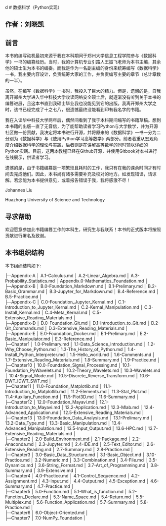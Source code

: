 d # 数据科学（Python实现）
## 作者：刘晓凯


## 前言

本书的编写动机最初来源于我在本科期间于郑州大学信息工程学院参与《数据科学》一书的编篡经历。当时，我的计算机专业引路人王振飞老师为本书主编，其余他的硕士生为本书的编委。而我是作为一名副主编的身份来统筹编写《数据科学》一书。我主要内容设计，负责统筹大家的工作，并负责编写主要的章节（总计章数的一半）。

虽然，在编写《数据科学》一书时，我投入了巨大的精力。但是，遗憾的是，自我离开郑州大学进入华中科技大学攻读网络安全硕士后，就逐渐没有听到关于本书的编篡进展，且这本书直到我硕士毕业我也没能见到它的出版。我离开郑州大学之时，该书已经完成了十之七八，很遗憾最终没能看到印有我名字的书籍。

我在入读华中科技大学两年后，偶然间看到了我于本科期间缩写的书籍草稿。想到本书籍的出版一直了无音信，为了能帮助读者学习Python与大学数学，并为开源社区做一份贡献，我决定将本书进行开源，并将原来的《数据科学》一书一分为二分别为《数据科学》与《使用Python学习高等数学》两部分。前者着重从宏观角度介绍数据科学的理论与实践，后者则是在讲解高等数学的同时辅以详细的Python实践。目前，这两本教程已经在Github开源，并使用Gitbook对本书进行在线展示，供读者学习。

遗憾的是，由于书籍编篡是一项繁琐且耗时的工作，我只有在我的课余时间才有时间去完成他们。因此，本书尚有诸多需要补充及校对的地方。如发现错误，请谅解。若您能为本书提供意见，或着报告错误于我，我将感激不尽！

Johannes Liu

Huazhong University of Science and Technology

## 寻求帮助

欢迎愿意参加此书籍编篡工作的本科生，研究生与我联系！本书的正式版本将按照贡献进行署名及致谢。

## 本书组织结构

本书组织结构如下:

├─Appendix-A
│      A.1-Calculus.md
│      A.2-Linear_Algebra.md
│      A.3-Probability_Statistics.md
│      Appendix.0-Mathematics_Foundation.md
│          
├─Appendix-B
│      B.0-Foundation_Markdown.md
│      B.1-Prelimary.md
│      B.2-Basic_Grammar.md
│      B.3-Jupyter_for_Markdown.md
│      B.4-Reference.md
│      B.5-Practice.md
│          
├─Appendix-C
│      C.0-Foundation_Jupyter_Kernal.md
│      C.1-Introduction_to_Jupyter_Kernal.md
│      C.2-Kernal_Manipulation.md
│      C.3-Install_Kernal.md
│      C.4-Meta_Kernal.md
│      C.5-Extensive_Reading_Materials.md
│          
├─Appendix-D
│      D.0-Foundation_Git.md
│      D.1-Introduction_to_Git.md
│      D.2-Git_Commands.md
│      D.3-Extensive_Reading_Materials.md
│      
├─Appendix-E
│      E.0-Foundation_Docker.md
│      E.1-Prelimary.md
│      E.2-Basic_Manipulator.md
│      E.3-Reference.md
│          
├─Chapter1
│      1.0-Prelimary.md
│      1.1-Data_Science_Introduction.md
│      1.2-Why_Choose_Python.md
│      1.3-The_History_of_Python.md
│      1.4-Install_Python_Interpreter.md
│      1.5-Hello_world.md
│      1.6-Comments.md
│      1.7-Extensive_Reading_Materials.md
│      1.8-Summary.md
│      1.9-Practice.md
│      
├─Chapter10
│      10.0-Foundation_Signal_Processing.md
│      10.1-Foundation_PyWavelets.md
│      10.2-Theory_Wavelets.md
│      10.3-Wavelets.md
│      10.4-Signal_Mode.md
│      10.5-Discrete_Reverse_Transform.md
│      10.6-DWT_IDWT_SWT.md
│      
├─Chapter11
│      11.0-Foundation_Matplotlib.md
│      11.1-Introduction_to_Matplotlib.md
│      11.2-Elements.md
│      11.3-Stat_Plot.md
│      11.4-Auxilary_Function.md
│      11.5-Plot3D.md
│      11.6-Summary.md
│      
├─Chapter12
│      12.0-Foundation_Mayavi.md
│      12.1-Introduction_to_Mayavi.md
│      12.2-Application.md
│      12.3-Mlab.md
│      12.4-Advanced_Application.md
│      12.5-Extensive_Reading_Materials.md
│          
├─Chapter13
│      13.0-Foundation_Data_Analysis.md
│      13.1-Prelimary.md
│      13.2-Data_Type.md
│      13.3-Basic_Manipulation.md
│      13.4-Advanced_Manipulation.md
│      13.5-Input_Output.md
│      13.6-HPC.md
│      13.7-Extensive_Reading_Materials.md
│      
├─Chapter2
│      2.0-Build_Environment.md
│      2.1-Package.md
│      2.2-Anaconda.md
│      2.3-Jupyter.md
│      2.4-IDE.md
│      2.5-Text_Editor.md
│      2.6-Extensive_Reading.md
│      2.7-Summary.md
│      2.8-Practice.md
│      
├─Chapter3
│      3.0-Basic_Data_Structure.md
│      3.1-Basic_Object.md
│      3.10-Practice.md
│      3.2-Numeric.md
│      3.3-Combination.md
│      3.4-File.md
│      3.5-Dynamics.md
│      3.6-String_Format.md
│      3.7-Art_of_Programming.md
│      3.8-Summary.md
│      3.9-Extensive.md
│    
├─Chapter4
│      4.0-Practice.md
│      4.1-Control_Sequence.md
│      4.2-Assignment.md
│      4.3-Input.md
│      4.4-Output.md
│      4.5-Exception.md
│      4.6-Summary.md
│      4.7-Practice.md
│      
├─Chapter5
│      5.0-Function.md
│      5.1-What_is_function.md
│      5.2-Function_Declare.md
│      5.3-Name_Space.md
│      5.4-Return.md
│      5.5-Multiplex.md
│      5.6-Function_Application.md
│      5.7-Summary.md
│      5.8-Practice.md
│      
├─Chapter6
│      6.0-Object-Oriented.md
│      
├─Chapter7
│      7.0-NumPy_Foundation
|
